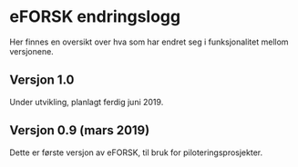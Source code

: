 # eFORSK endringslogg

Her finnes en oversikt over hva som har endret seg i funksjonalitet mellom versjonene.

## Versjon 1.0

Under utvikling, planlagt ferdig juni 2019.

## Versjon 0.9 (mars 2019)

Dette er første versjon av eFORSK, til bruk for piloteringsprosjekter.
